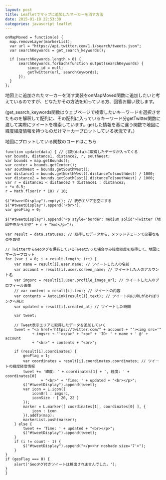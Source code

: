 ```yaml
---
layout: post
title: Leafletでマップに追加したマーカーを消す方法
date: 2015-01-18 22:53:30
categories: javascript leaflet
---
```

<pre><code>onMapMoved = function(e) {
  map.removeLayer(markerList);
  var url = "https://api.twitter.com/1.1/search/tweets.json";
  var searchKeywords = get_search_keywords();

  if (searchKeywords.length &gt; 0) {
      searchKeywords.forEach(function output(searchKeywords) {
          since_id = null;
          getTwitter(url, searchKeywords);
      });
  }
};
</code></pre>

<p>地図上に追加されたマーカーを消す実装をonMapMoved関数に追加したいと考えているのですが、どなたかその方法を知っている方、回答お願い致します。</p>

<p>(get_search_keywords関数はウェブページで検索したいキーワードを選択させたものを解釈して配列に、その配列に入っているキーワード分getTwitter関数に渡して実際にツイートを検索しています。getした情報を基に違う関数で地図に緯度経度情報を持つものだけマーカープロットしている状況です。)</p>

<p>地図にプロットしている関数のコードはこちら</p>

<pre><code>function update(data) { // 引数(data)に取得したデータが入ってくる
var bounds, distance1, distance2, r, southWest;
var bounds = map.getBounds();
var center = bounds.getCenter();
var southWest = bounds.getSouthWest();
var distance1 = bounds.getNorthWest().distanceTo(southWest) / 1000;
var distance2 = bounds.getSouthEast().distanceTo(southWest) / 1000;
var r = distance1 &lt; distance2 ? distance1 : distance2;
r *= 0.5;
r = Math.floor(r * 10) / 10;

$("#tweetDisplay").empty(); // 表示エリアを空にする
$("#tweetDisplay").append('&lt;br&gt;');
var geoFlag = 0;

$("#tweetDisplay").append("&lt;p style='border: medium solid'&gt;Twitter (地図中央から半径" + r + "km)&lt;/p&gt;");

var result = data.statuses; // 取得したデータから、メソッドチェーンで必要なものを取得

// TwitterからGeoタグを保有しているTweetだった場合のみ緯度経度を取得して、地図にマーカープロット
for (var i = 0; i &lt; result.length; i++) {
    var name = result[i].user.name; // ツイートした人の名前
    var account = result[i].user.screen_name; // ツイートした人のアカウント名
    var imgsrc = result[i].user.profile_image_url; // ツイートした人のプロフィール画像
    // var content = result[i].text; // ツイートの内容
    var contents = AutoLink(result[i].text); // ツイート内にURLがあればリンクへ飛ぶ
    var updated = result[i].created_at; // ツイートした時間

    var tweet;

    // Tweet表示エリアに取得したデータを追加していく
    tweet = "&lt;a href='https://twitter.com/" + account + "'&gt;&lt;img src='"
            + imgsrc + "'&gt;&lt;/a&gt;" + "&lt;p&gt;" + 'ID: ' + name + ' @' + account
            + "&lt;br&gt;" + contents + "&lt;br&gt;";

    if (result[i].coordinates) {
        geoFlag = 1;
        var coordinates = result[i].coordinates.coordinates; // ツイートの緯度経度情報
        tweet += '緯度: ' + coordinates[1] + ', 経度: ' + coordinates[0]
                + "&lt;br&gt;" + 'Time: ' + updated + "&lt;br&gt;&lt;/p&gt;";
        $("#tweetDisplay").append(tweet);
        var icon = L.icon({
            iconUrl : imgsrc,
            iconSize : [ 20, 22 ]
        });
        marker = L.marker([ coordinates[1], coordinates[0] ], {
            icon : icon
        }).addTo(map);
        markerList.push(marker);
    } else {
        tweet += 'Time: ' + updated + "&lt;br&gt;&lt;/p&gt;";
        $("#tweetDisplay").append(tweet);
    }
    if (i != count - 1) {
        $("#tweetDisplay").append("&lt;/p&gt;&lt;hr noshade size='7'&gt;");
    }
}
if (geoFlag === 0) {
    alert('Geoタグ付きツイートは検出されませんでした。');
}
}
</code></pre>
